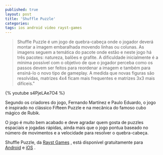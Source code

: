```yaml
---
published: true
layout: post
title: 'Shuffle Puzzle'
categories: 
tags: ios android video rayst-games
---
```

 

> Shuffle Puzzle &#233; um jogo de quebra-cabe&#231;a onde o jogador dever&#225; montar a imagem embaralhada movendo linhas ou colunas.  As imagens seguem a tem&#225;tica do pacote onde est&#227;o e neste jogo h&#225; tr&#234;s pacotes: natureza, bal&#245;es e grafite.  A dificuldade inicialmente &#233; a m&#237;nima poss&#237;vel com o objetivo de que o jogador perceba como os passos devem ser feitos para reordenar a  imagem e tamb&#233;m para ensin&#225;-lo o novo tipo de gameplay. A medida que novas figuras s&#227;o resolvidas, matrizes 4x4 ficam mais frequentes e  matrizes 3x3 mais dif&#237;ceis.&quot;
 
{% youtube s4PjeLAe7O4 %}
 
Segundo os criadores do jogo, Fernando Mart&#237;nez e Paulo Eduardo, o jogo &#233; inspirado no cl&#225;ssico Fifteen Puzzle e na mec&#226;nica do famoso cubo m&#225;gico de Rubik.
 

 
O jogo &#233; muito bem acabado e deve agradar quem gosta de puzzles espaciais e jogadas r&#225;pidas, ainda mais que o jogo pontua baseado no n&#250;mero de movimentos e a velocidade para resolver o quebra-cabe&#231;a.
 

 
Shuffle Puzzle, da <a href="http://raystgames.blogspot.com.br/" target="_blank">Rayst Games</a>
, est&#225; dispon&#237;vel gratuitamente para <a href="https://play.google.com/store/apps/details?id=com.raystgames.shufflefree" target="_blank">Android</a>
 e <a href="http://itunes.apple.com/us/app/the-shuffle-puzzle/id552751600?mt=8" target="_blank">iOS</a>
.
 

